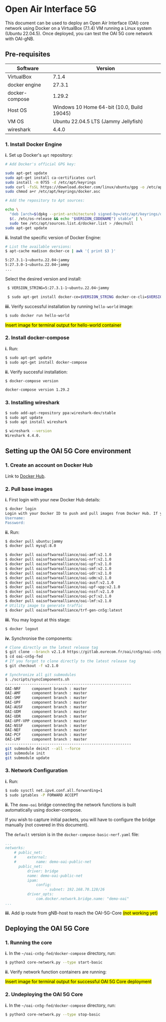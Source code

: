 # Open Air Interface 5G

This document can be used to deploy an Open Air Interface (OAI) core network using Docker on a VirtualBox (7.1.4) VM running a Linux system (Ubuntu 22.04.5). Once deployed, you can test the OAI 5G core network with OAI-gNB.

## Pre-requisites
| Software | Version |
| ----------- | ----------- |
| VirtualBox | 7.1.4 |
| docker engine | 27.3.1 |
| docker-compose | 1.29.2 |
| Host OS        | Windows 10 Home 64-bit (10.0, Build 19045) |
| VM OS | Ubuntu 22.04.5 LTS (Jammy Jellyfish) |
| wireshark | 4.4.0 |
### 1. Install Docker Engine

**i.** Set up Docker's `apt` repository:

```bash
# Add Docker's official GPG key:

sudo apt-get update
sudo apt-get install ca-certificates curl
sudo install -m 0755 -d /etc/apt/keyrings
sudo curl -fsSL https://download.docker.com/linux/ubuntu/gpg -o /etc/apt/keyrings/docker.asc
sudo chmod a+r /etc/apt/keyrings/docker.asc

# Add the repository to Apt sources:

echo \
  "deb [arch=$(dpkg --print-architecture) signed-by=/etc/apt/keyrings/docker.asc] https://download.docker.com/linux/ubuntu \
  $(. /etc/os-release && echo "$VERSION_CODENAME") stable" | \
  sudo tee /etc/apt/sources.list.d/docker.list > /dev/null
sudo apt-get update
```

**ii.** Install the specific version of Docker Engine:
```bash
# List the available versions:
$ apt-cache madison docker-ce | awk '{ print $3 }'

5:27.3.1-1~ubuntu.22.04~jammy
5:27.3.0-1~ubuntu.22.04~jammy
...
```
Select the desired version and install:
```bash
 $ VERSION_STRING=5:27.3.1-1~ubuntu.22.04~jammy

 $ sudo apt-get install docker-ce=$VERSION_STRING docker-ce-cli=$VERSION_STRING containerd.io docker-buildx-plugin docker-compose-plugin
```

**iii.** Verify successful installation by running `hello-world` image:
```bash
$ sudo docker run hello-world
```

<mark>Insert image for terminal output for hello-world container</mark>

### 2. Install docker-compose
**i.** Run:
```bash
$ sudo apt-get update
$ sudo apt-get install docker-compose
```
**ii.** Verify succesful installation:
```bash
$ docker-compose version

docker-compose version 1.29.2
```

### 3. Installing wireshark
```bash
$ sudo add-apt-repository ppa:wireshark-dev/stable
$ sudo apt update
$ sudo apt install wireshark

$ wireshark --version
Wireshark 4.4.0.
```

## Setting up the OAI 5G Core environment
### 1. Create an account on Docker Hub
Link to [Docker Hub](https://hub.docker.com/).
### 2. Pull base images
**i.** First login with your new Docker Hub details:
```bash
$ docker login
Login with your Docker ID to push and pull images from Docker Hub. If you don't have a Docker ID, head over to https://hub.docker.com to create one.
Username:
Password:
```

**ii.** Run:
```bash
$ docker pull ubuntu:jammy
$ docker pull mysql:8.0

$ docker pull oaisoftwarealliance/oai-amf:v2.1.0
$ docker pull oaisoftwarealliance/oai-nrf:v2.1.0
$ docker pull oaisoftwarealliance/oai-upf:v2.1.0
$ docker pull oaisoftwarealliance/oai-smf:v2.1.0
$ docker pull oaisoftwarealliance/oai-udr:v2.1.0
$ docker pull oaisoftwarealliance/oai-udm:v2.1.0
$ docker pull oaisoftwarealliance/oai-ausf:v2.1.0
$ docker pull oaisoftwarealliance/oai-upf-vpp:v2.1.0
$ docker pull oaisoftwarealliance/oai-nssf:v2.1.0
$ docker pull oaisoftwarealliance/oai-pcf:v2.1.0
$ docker pull oaisoftwarealliance/oai-lmf:v2.1.0
# Utility image to generate traffic
$ docker pull oaisoftwarealliance/trf-gen-cn5g:latest

```

**iii.** You may logout at this stage:
```bash
$ docker logout
```

**iv.** Synchronise the components:
```bash
# Clone directly on the latest release tag
$ git clone --branch v2.1.0 https://gitlab.eurecom.fr/oai/cn5g/oai-cn5g-fed.git
$ cd oai-cn5g-fed
# If you forgot to clone directly to the latest release tag
$ git checkout -f v2.1.0

# Synchronize all git submodules
$ ./scripts/syncComponents.sh
---------------------------------------------------------
OAI-NRF     component branch : master
OAI-AMF     component branch : master
OAI-SMF     component branch : master
OAI-UPF     component branch : master
OAI-AUSF    component branch : master
OAI-UDM     component branch : master
OAI-UDR     component branch : master
OAI-UPF-VPP component branch : master
OAI-NSSF    component branch : master
OAI-NEF     component branch : master
OAI-PCF     component branch : master
OAI-LMF     component branch : master
---------------------------------------------------------
git submodule deinit --all --force
git submodule init
git submodule update
```
### 3. Network Configuration
**i.** Run:
```bash
$ sudo sysctl net.ipv4.conf.all.forwarding=1
$ sudo iptables -P FORWARD ACCEPT
```

**ii.** The `demo-oai` bridge connecting the network functions is built automatically using docker-compose.

If you wish to capture initial packets, you will have to configure the bridge manually (not covered in this document).

The `default` version is in the `docker-compose-basic-nerf.yaml` file:

```yaml
...
networks:
    # public_net:
    #     external:
    #         name: demo-oai-public-net
      public_net:
          driver: bridge
          name: demo-oai-public-net
          ipam:
              config:
                  - subnet: 192.168.70.128/26
          driver_opts:
              com.docker.network.bridge.name: "demo-oai"
...
```

**iii.** Add ip route from gNB-host to reach the OAI-5G-Core <mark>(not working yet)</mark>

## Deploying the OAI 5G Core
### 1. Running the core
**i.** In the `~/oai-cn5g-fed/docker-compose` directory, run:
```bash
$ python3 core-network.py --type start-basic
```

**ii.** Verify network function containers are running:

<mark>Insert image for terminal output for successful OAI 5G Core deployment</mark>

### 2. Undeploying the OAI 5G Core
**i.** In the `~/oai-cn5g-fed/docker-compose` directory, run:
```bash
$ python3 core-network.py --type stop-basic
```